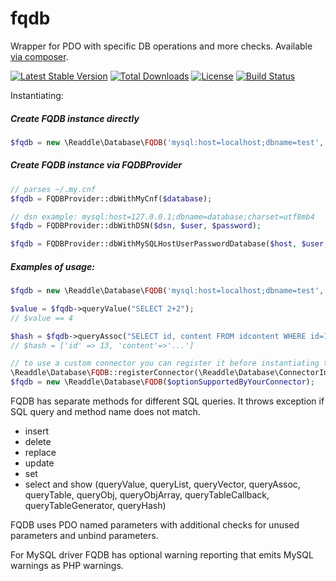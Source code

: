 fqdb
====

Wrapper for PDO with specific DB operations and more checks. Available [via composer](https://packagist.org/packages/readdle/fqdb). 

[![Latest Stable Version](https://poser.pugx.org/readdle/fqdb/v/stable)](https://packagist.org/packages/readdle/fqdb) [![Total Downloads](https://poser.pugx.org/readdle/fqdb/downloads)](https://packagist.org/packages/readdle/fqdb) [![License](https://poser.pugx.org/readdle/fqdb/license)](https://packagist.org/packages/readdle/fqdb) [![Build Status](https://travis-ci.org/readdle/fqdb.svg?branch=master)](https://travis-ci.org/readdle/fqdb)

Instantiating:
##### Create FQDB instance directly

```php
$fqdb = new \Readdle\Database\FQDB('mysql:host=localhost;dbname=test', 'user', 'password');
```

##### Create FQDB instance via FQDBProvider
```php
// parses ~/.my.cnf
$fqdb = FQDBProvider::dbWithMyCnf($database); 

// dsn example: mysql:host=127.0.0.1;dbname=database;charset=utf8mb4
$fqdb = FQDBProvider::dbWithDSN($dsn, $user, $password);

$fqdb = FQDBProvider::dbWithMySQLHostUserPasswordDatabase($host, $user, $password, $database);

```

##### Examples of usage: 

```php
$fqdb = new \Readdle\Database\FQDB('mysql:host=localhost;dbname=test', 'user', 'password');

$value = $fqdb->queryValue("SELECT 2+2");
// $value == 4

$hash = $fqdb->queryAssoc("SELECT id, content FROM idcontent WHERE id=13");
// $hash = ['id' => 13, 'content'=>'...'] 

// to use a custom connector you can register it before instantiating the FQDB
\Readdle\Database\FQDB::registerConnector(\Readdle\Database\ConnectorInterface $connector);
$fqdb = new \Readdle\Database\FQDB($optionSupportedByYourConnector);

```

FQDB has separate methods for different SQL queries. It throws exception if SQL query and method name does not match.

- insert 
- delete 
- replace 
- update
- set 
- select and show (queryValue, queryList, queryVector, queryAssoc, queryTable, queryObj, queryObjArray, queryTableCallback, queryTableGenerator, queryHash) 


FQDB uses PDO named parameters with additional checks for unused parameters and unbind parameters.

For MySQL driver FQDB has optional warning reporting that emits MySQL warnings as PHP warnings. 

